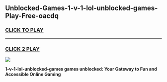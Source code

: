 
## Unblocked-Games-1-v-1-lol-unblocked-games-Play-Free-oacdq
<h3>
<a href="https://premium76.site?title=1-v-1-lol-unblocked-games&ref=19M">CLICK TO PLAY</a></h3>
<hr>

<h3>
<a href="https://premium76.site?title=1-v-1-lol-unblocked-games&ref=19M">CLICK 2 PLAY</a>
  
</h3>

<a href="https://premium76.site?title=1-v-1-lol-unblocked-games&ref=19M"><img src="https://clearcache.store/games.png"></a>


**1-v-1-lol-unblocked-games games unblocked: Your Gateway to Fun and Accessible Online Gaming**
